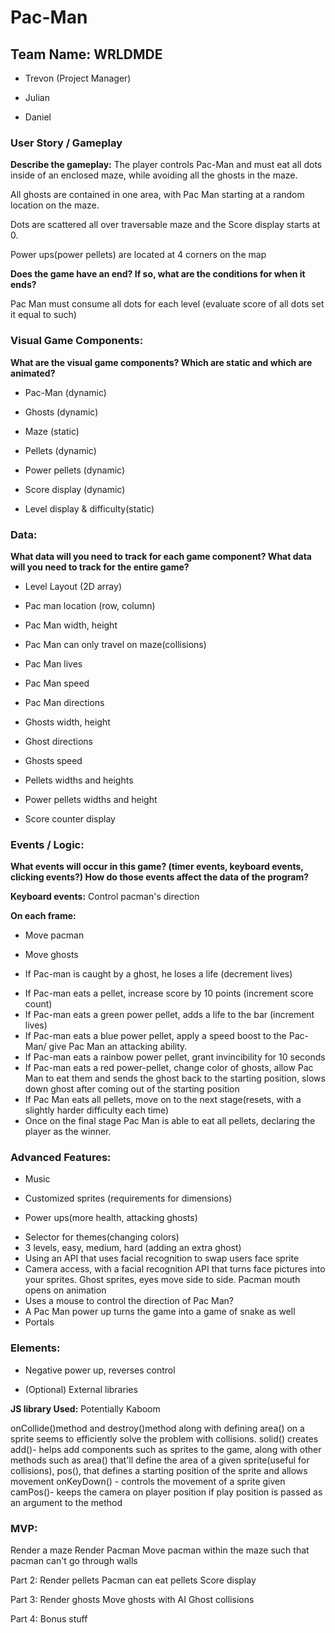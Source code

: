 # Pac-Man
## Team Name: WRLDMDE
- Trevon (Project Manager)
* Julian
+ Daniel
### User Story / Gameplay
**Describe the gameplay:**
The player controls Pac-Man and must eat all dots inside of an enclosed maze, while avoiding all the ghosts in the maze. 

All ghosts are contained in one area, with Pac Man starting at a random location on the maze.

Dots are scattered all over traversable maze and the Score display starts at 0.

Power ups(power pellets) are located at 4 corners on the map

**Does the game have an end? If so, what are the conditions for when it ends?**

Pac Man must consume all dots for each level (evaluate score of all dots set it equal to such) 

### Visual Game Components:
**What are the visual game components? Which are static and which are animated?**

- Pac-Man (dynamic)
* Ghosts (dynamic)
+ Maze (static)
- Pellets (dynamic)
* Power pellets (dynamic)
+ Score display (dynamic)
- Level display & difficulty(static)
### Data:

**What data will you need to track for each game component?
What data will you need to track for the entire game?**

- Level Layout (2D array)
* Pac man location (row, column)
+ Pac Man width, height
- Pac Man can only travel on maze(collisions)
* Pac Man lives
+ Pac Man speed 
- Pac Man directions
* Ghosts width, height
+ Ghost directions 
- Ghosts speed
* Pellets widths and heights
+ Power pellets widths and height
- Score counter display 

### Events / Logic:

**What events will occur in this game? (timer events, keyboard events, clicking events?)
How do those events affect the data of the program?**

**Keyboard events:**
Control pacman's direction

**On each frame:**

- Move pacman
* Move ghosts
+ If Pac-man is caught by a ghost, he loses a life (decrement lives)
- If Pac-man eats a pellet, increase score by 10 points (increment score count)
- If Pac-man eats a green power pellet, adds a life to the bar (increment lives)
- If Pac-man eats a blue power pellet, apply a speed boost to the Pac-Man/ give Pac Man an attacking ability.
- If Pac-man eats a rainbow power pellet, grant invincibility for 10 seconds
- If Pac-man eats a red power-pellet, change color of ghosts, allow Pac Man to eat them and sends the ghost back to the starting position, slows down ghost after coming out of the starting position
- If Pac Man eats all pellets, move on to the next stage(resets, with a slightly harder difficulty each time)
- Once on the final stage Pac Man is able to eat all pellets, declaring the player as the winner.

### Advanced Features:

- Music
* Customized sprites (requirements for dimensions) 
+ Power ups(more health, attacking ghosts)
- Selector for themes(changing colors)
- 3 levels, easy, medium, hard (adding an extra ghost) 
- Using an API that uses facial recognition to swap users face sprite 
- Camera access, with a facial recognition API that turns face pictures into your sprites. Ghost sprites, eyes move side to side. Pacman mouth opens on animation
- Uses a mouse to control the direction of Pac Man?
- A Pac Man power up turns the game into a game of snake as well
- Portals

### Elements:
- Negative power up, reverses control 
* (Optional) External libraries

**JS library Used:**
Potentially Kaboom

onCollide()method and destroy()method along with defining area() on a sprite seems to efficiently solve the problem with collisions.
solid() creates 
add()- helps add components such as sprites to the game, along with other methods such as area() that'll define the area of a given sprite(useful for collisions), pos(), that defines a starting position of the sprite and allows movement
onKeyDown() - controls the movement of a sprite given 
camPos()- keeps the camera on player position if play position is passed as an argument to the method


### MVP:
Render a maze
Render Pacman
Move pacman within the maze such that pacman can't go through walls

Part 2:
Render pellets
Pacman can eat pellets
Score display

Part 3:
Render ghosts
Move ghosts with AI
Ghost collisions

Part 4:
Bonus stuff
